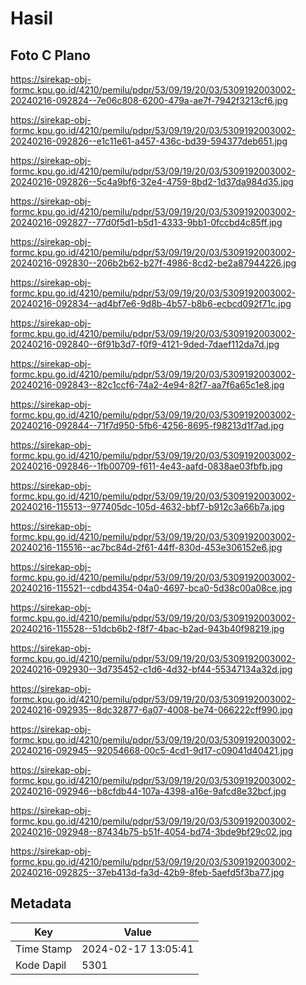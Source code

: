 # Hasil

## Foto C Plano

https://sirekap-obj-formc.kpu.go.id/4210/pemilu/pdpr/53/09/19/20/03/5309192003002-20240216-092824--7e06c808-6200-479a-ae7f-7942f3213cf6.jpg

https://sirekap-obj-formc.kpu.go.id/4210/pemilu/pdpr/53/09/19/20/03/5309192003002-20240216-092826--e1c11e61-a457-436c-bd39-594377deb651.jpg

https://sirekap-obj-formc.kpu.go.id/4210/pemilu/pdpr/53/09/19/20/03/5309192003002-20240216-092826--5c4a9bf6-32e4-4759-8bd2-1d37da984d35.jpg

https://sirekap-obj-formc.kpu.go.id/4210/pemilu/pdpr/53/09/19/20/03/5309192003002-20240216-092827--77d0f5d1-b5d1-4333-9bb1-0fccbd4c85ff.jpg

https://sirekap-obj-formc.kpu.go.id/4210/pemilu/pdpr/53/09/19/20/03/5309192003002-20240216-092830--206b2b62-b27f-4986-8cd2-be2a87944226.jpg

https://sirekap-obj-formc.kpu.go.id/4210/pemilu/pdpr/53/09/19/20/03/5309192003002-20240216-092834--ad4bf7e6-9d8b-4b57-b8b6-ecbcd092f71c.jpg

https://sirekap-obj-formc.kpu.go.id/4210/pemilu/pdpr/53/09/19/20/03/5309192003002-20240216-092840--6f91b3d7-f0f9-4121-9ded-7daef112da7d.jpg

https://sirekap-obj-formc.kpu.go.id/4210/pemilu/pdpr/53/09/19/20/03/5309192003002-20240216-092843--82c1ccf6-74a2-4e94-82f7-aa7f6a65c1e8.jpg

https://sirekap-obj-formc.kpu.go.id/4210/pemilu/pdpr/53/09/19/20/03/5309192003002-20240216-092844--71f7d950-5fb6-4256-8695-f98213d1f7ad.jpg

https://sirekap-obj-formc.kpu.go.id/4210/pemilu/pdpr/53/09/19/20/03/5309192003002-20240216-092846--1fb00709-f611-4e43-aafd-0838ae03fbfb.jpg

https://sirekap-obj-formc.kpu.go.id/4210/pemilu/pdpr/53/09/19/20/03/5309192003002-20240216-115513--977405dc-105d-4632-bbf7-b912c3a66b7a.jpg

https://sirekap-obj-formc.kpu.go.id/4210/pemilu/pdpr/53/09/19/20/03/5309192003002-20240216-115516--ac7bc84d-2f61-44ff-830d-453e306152e6.jpg

https://sirekap-obj-formc.kpu.go.id/4210/pemilu/pdpr/53/09/19/20/03/5309192003002-20240216-115521--cdbd4354-04a0-4697-bca0-5d38c00a08ce.jpg

https://sirekap-obj-formc.kpu.go.id/4210/pemilu/pdpr/53/09/19/20/03/5309192003002-20240216-115528--51dcb6b2-f8f7-4bac-b2ad-943b40f98219.jpg

https://sirekap-obj-formc.kpu.go.id/4210/pemilu/pdpr/53/09/19/20/03/5309192003002-20240216-092930--3d735452-c1d6-4d32-bf44-55347134a32d.jpg

https://sirekap-obj-formc.kpu.go.id/4210/pemilu/pdpr/53/09/19/20/03/5309192003002-20240216-092935--8dc32877-6a07-4008-be74-066222cff990.jpg

https://sirekap-obj-formc.kpu.go.id/4210/pemilu/pdpr/53/09/19/20/03/5309192003002-20240216-092945--92054668-00c5-4cd1-9d17-c09041d40421.jpg

https://sirekap-obj-formc.kpu.go.id/4210/pemilu/pdpr/53/09/19/20/03/5309192003002-20240216-092946--b8cfdb44-107a-4398-a16e-9afcd8e32bcf.jpg

https://sirekap-obj-formc.kpu.go.id/4210/pemilu/pdpr/53/09/19/20/03/5309192003002-20240216-092948--87434b75-b51f-4054-bd74-3bde9bf29c02.jpg

https://sirekap-obj-formc.kpu.go.id/4210/pemilu/pdpr/53/09/19/20/03/5309192003002-20240216-092825--37eb413d-fa3d-42b9-8feb-5aefd5f3ba77.jpg


## Metadata

| Key        | Value               |
| ---------- | ------------------- |
| Time Stamp | 2024-02-17 13:05:41 |
| Kode Dapil | 5301                |



